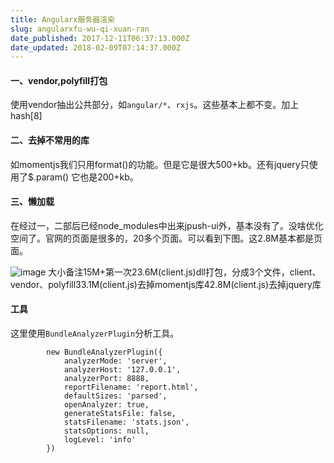 ```yaml
---
title: Angularx服务器渲染
slug: angularxfu-wu-qi-xuan-ran
date_published: 2017-12-11T06:37:13.000Z
date_updated: 2018-02-09T07:14:37.000Z
---
```


#### 一、vendor,polyfill打包

使用vendor抽出公共部分，如`angular/*`、`rxjs`。这些基本上都不变。加上hash[8]

#### 二、去掉不常用的库

如momentjs我们只用format()的功能。但是它是很大500+kb。还有jquery只使用了$.param() 它也是200+kb。

#### 三、懒加载

在经过一，二部后已经node_modules中出来jpush-ui外，基本没有了。没啥优化空间了。官网的页面是很多的，20多个页面。可以看到下图。这2.8M基本都是页面。

![image](/content/images/2017/11/webpack1.png)
大小备注15M+第一次23.6M(client.js)dll打包，分成3个文件，client、vendor、polyfill33.1M(client.js)去掉momentjs库42.8M(client.js)去掉jquery库
#### 工具

这里使用`BundleAnalyzerPlugin`分析工具。

            new BundleAnalyzerPlugin({
                analyzerMode: 'server',
                analyzerHost: '127.0.0.1',
                analyzerPort: 8888,
                reportFilename: 'report.html',
                defaultSizes: 'parsed',
                openAnalyzer: true,
                generateStatsFile: false,
                statsFilename: 'stats.json',
                statsOptions: null,
                logLevel: 'info'
            })
    
